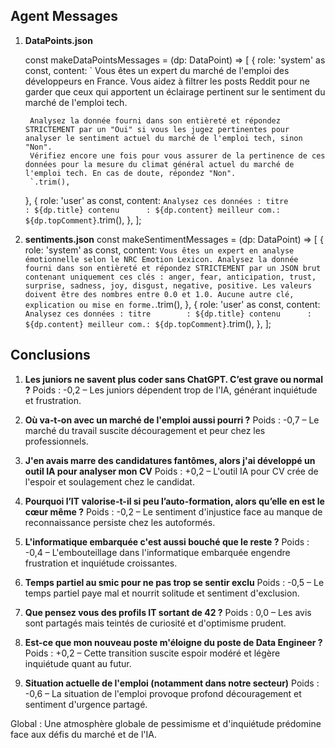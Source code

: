 ## Agent Messages

1. **DataPoints.json**

    const makeDataPointsMessages = (dp: DataPoint) => [
    {
        role: 'system' as const,
        content: `
        Vous êtes un expert du marché de l'emploi des développeurs en France.
        Vous aidez à filtrer les posts Reddit pour ne garder que ceux qui apportent un éclairage pertinent sur le sentiment du marché de l'emploi tech.

        Analysez la donnée fourni dans son entièreté et répondez STRICTEMENT par un "Oui" si vous les jugez pertinentes pour analyser le sentiment actuel du marché de l'emploi tech, sinon "Non".
        Vérifiez encore une fois pour vous assurer de la pertinence de ces données pour la mesure du climat général actuel du marché de l'emploi tech. En cas de doute, répondez "Non".
        `.trim(),
    },
    {
        role: 'user' as const,
        content: `
        Analysez ces données :
        titre        : ${dp.title}
        contenu      : ${dp.content}
        meilleur com.: ${dp.topComment}
        `.trim(),
    },
    ];


2. **sentiments.json**
    const makeSentimentMessages = (dp: DataPoint) => [
    {
        role: 'system' as const,
        content: `
        Vous êtes un expert en analyse émotionnelle selon le NRC Emotion Lexicon.
        Analysez la donnée fourni dans son entièreté et répondez STRICTEMENT par un JSON brut contenant uniquement ces clés :
        anger, fear, anticipation, trust, surprise, sadness, joy, disgust, negative, positive.
        Les valeurs doivent être des nombres entre 0.0 et 1.0.
        Aucune autre clé, explication ou mise en forme.
        `.trim(),
    },
    {
        role: 'user' as const,
        content: `
        Analysez ces données :
        titre        : ${dp.title}
        contenu      : ${dp.content}
        meilleur com.: ${dp.topComment}
        `.trim(),
    },
    ];

## Conclusions

1. **Les juniors ne savent plus coder sans ChatGPT. C’est grave ou normal ?**
   Poids : -0,2 – Les juniors dépendent trop de l'IA, générant inquiétude et frustration.

2. **Où va‑t‑on avec un marché de l'emploi aussi pourri ?**
   Poids : -0,7 – Le marché du travail suscite découragement et peur chez les professionnels.

3. **J'en avais marre des candidatures fantômes, alors j'ai développé un outil IA pour analyser mon CV**
   Poids : +0,2 – L'outil IA pour CV crée de l'espoir et soulagement chez le candidat.

4. **Pourquoi l’IT valorise-t-il si peu l’auto-formation, alors qu’elle en est le cœur même ?**
   Poids : -0,2 – Le sentiment d'injustice face au manque de reconnaissance persiste chez les autoformés.

5. **L'informatique embarquée c'est aussi bouché que le reste ?**
   Poids : -0,4 – L'embouteillage dans l'informatique embarquée engendre frustration et inquiétude croissantes.

6. **Temps partiel au smic pour ne pas trop se sentir exclu**
   Poids : -0,5 – Le temps partiel paye mal et nourrit solitude et sentiment d'exclusion.

7. **Que pensez vous des profils IT sortant de 42 ?**
   Poids : 0,0 – Les avis sont partagés mais teintés de curiosité et d'optimisme prudent.

8. **Est-ce que mon nouveau poste m'éloigne du poste de Data Engineer ?**
   Poids : +0,2 – Cette transition suscite espoir modéré et légère inquiétude quant au futur.

9. **Situation actuelle de l'emploi (notamment dans notre secteur)**
   Poids : -0,6 – La situation de l'emploi provoque profond découragement et sentiment d'urgence partagé.

Global : Une atmosphère globale de pessimisme et d'inquiétude prédomine face aux défis du marché et de l'IA.
